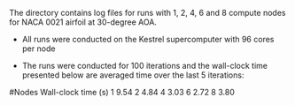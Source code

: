 The directory contains log files for runs with 1, 2, 4, 6 and 8 compute nodes
for NACA 0021 airfoil at 30-degree AOA.

* All runs were conducted on the Kestrel supercomputer with 96 cores per node

* The runs were conducted for 100 iterations and the wall-clock time presented below
are averaged time over the last 5 iterations:

#Nodes	Wall-clock time (s)
  1		9.54
  2             4.84
  4             3.03
  6             2.72
  8             3.80
